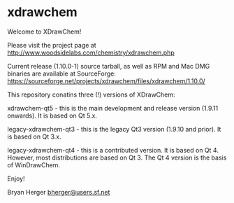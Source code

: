 # xdrawchem

Welcome to XDrawChem!

Please visit the project page at http://www.woodsidelabs.com/chemistry/xdrawchem.php

Current release (1.10.0-1) source tarball, as well as RPM and Mac DMG binaries are available at SourceForge: https://sourceforge.net/projects/xdrawchem/files/xdrawchem/1.10.0/

This repository conatins three (!) versions of XDrawChem:

xdrawchem-qt5 - this is the main development and release version (1.9.11 onwards).  It is based on Qt 5.x.

legacy-xdrawchem-qt3 - this is the legacy Qt3 version (1.9.10 and prior).  It is based on Qt 3.x.

legacy-xdrawchem-qt4 - this is a contributed version.  It is based on Qt 4.
   However, most distributions are based on Qt 3.  The Qt 4 version is the basis of WinDrawChem.

Enjoy!

Bryan Herger
bherger@users.sf.net
